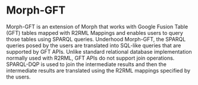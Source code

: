 # Morph-GFT

Morph-GFT is an extension of Morph that works with Google Fusion Table (GFT) tables mapped with R2RML Mappings and enables users to query those tables using SPARQL queries. Underhood Morph-GFT, the SPARQL queries posed by the users are translated into SQL-like queries that are supported by GFT APIs. Unlike standard relational database implementation normally used with R2RML, GFT APIs do not support join operations. SPARQL-DQP is used to join the intermediate results and then the intermediate results are translated using the R2RML mappings specified by the users.

